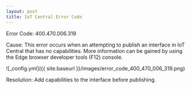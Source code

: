 ```yaml
---
layout: post
title: IoT Central Error Code
---
```


Error Code: 400.470.006.319

Cause: This error occurs when an attempting to publish an interface in IoT Central that has no capabilities. More information can be gained by using the Edge browser developer tools (F12) console.

![_config.yml]({{ site.baseurl }}/images/error_code_400_470_006_319.png)

Resolution: Add capabilities to the interface before publishing.
